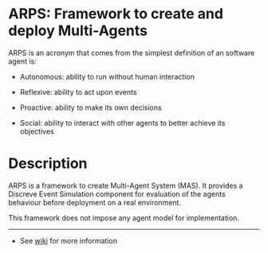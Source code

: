 ARPS: Framework to create and deploy Multi-Agents
=====================

ARPS is an acronym that comes from the simplest definition of an
software agent is:

* Autonomous: ability to run without human interaction

* Reflexive: ability to act upon events

* Proactive: ability to make its own decisions

* Social: ability to interact with other agents to better achieve its
  objectives

# Description

ARPS is a framework to create Multi-Agent System (MAS). It provides a
Discreve Event Simulation component for evaluation of the agents
behaviour before deployment on a real environment.

This framework does not impose any agent model for implementation.

-----------------

* See [wiki](https://gitlab.com/arps/arps/wikis/home) for more information
